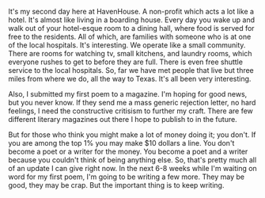 It's my second day here at HavenHouse. A non-profit which acts a lot like a hotel. It's almost like living in a boarding house. Every day you wake up and walk out of your hotel-esque room to a dining hall, where food is served for free to the residents. All of which, are families with someone who is at one of the local hospitals. It's interesting. We operate like a small community. There are rooms for watching tv, small kitchens, and laundry rooms, which everyone rushes to get to before they are full. There is even free shuttle service to the local hospitals. So, far we have met people that live but three miles from where we do, all the way to Texas. It's all been very interesting.

Also, I submitted my first poem to a magazine. I'm hoping for good news, but you never know. If they send me a mass generic rejection letter, no hard feelings, I need the constructive critisism to further my craft. There are few different literary magazines out there I hope to publish to in the future.

 But for those who think you might make a lot of money doing it; you don't. If you are among the top 1% you may make $10 dollars a line. You don't become a poet or a writer for the money. You become a poet and a writer because you couldn't think of being anything else. So, that's pretty much all of an update I can give right now. In the next 6-8 weeks while I'm waiting on word for my first poem, I'm going to be writing a few more. They may be good, they may be crap. But the important thing is to keep writing. 